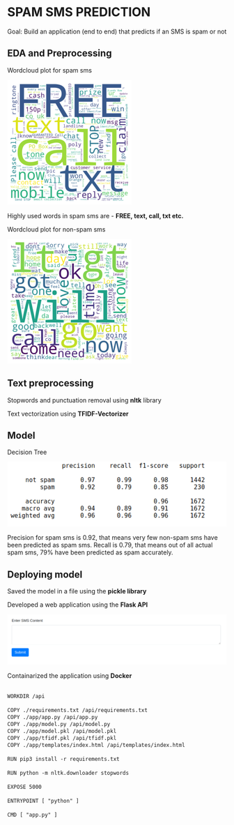 # SPAM SMS PREDICTION

<p> Goal: Build an application (end to end) that predicts if an SMS is spam or not </p>

## EDA and Preprocessing

<p>Wordcloud plot for spam sms</p>

<img src="plots/wc1.png">

<p> Highly used words in spam sms are - <b>FREE, text, call, txt etc.</b></p>

<p>Wordcloud plot for non-spam sms</p>

<img src="plots/wc2.png">

## Text preprocessing

<p> Stopwords and punctuation removal using <b>nltk</b> library </p>
<p> Text vectorization using <b>TFIDF-Vectorizer</b> </p>

## Model
<p> Decision Tree </p>

<img src="plots/report.png">

<p> Precision for spam sms is 0.92, that means very few non-spam sms have been predicted as spam sms. Recall is 0.79, that means out of all actual spam sms, 79% have been predicted as spam accurately. </p>

## Deploying model

<p> Saved the model in a file using the <b>pickle library</b> </p>
<p> Developed a web application using the <b>Flask API</b> </p>

<img src="plots/app.png">

<p> Containarized the application using <b>Docker</b> </p>

```FROM python:3.6-slim

WORKDIR /api

COPY ./requirements.txt /api/requirements.txt
COPY ./app/app.py /api/app.py
COPY ./app/model.py /api/model.py
COPY ./app/model.pkl /api/model.pkl
COPY ./app/tfidf.pkl /api/tfidf.pkl
COPY ./app/templates/index.html /api/templates/index.html 

RUN pip3 install -r requirements.txt

RUN python -m nltk.downloader stopwords

EXPOSE 5000

ENTRYPOINT [ "python" ]

CMD [ "app.py" ]
```




